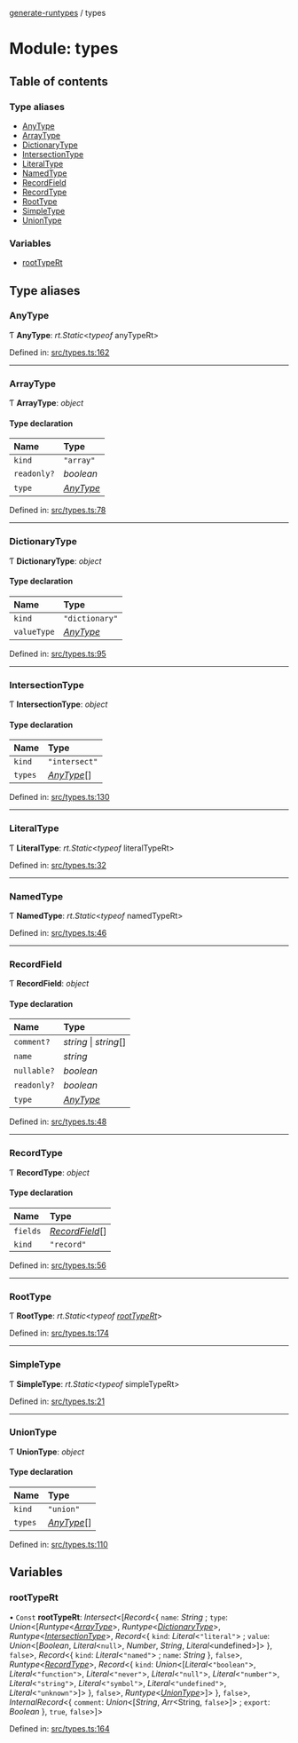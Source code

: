 [generate-runtypes](../README.md) / types

# Module: types

## Table of contents

### Type aliases

- [AnyType](types.md#anytype)
- [ArrayType](types.md#arraytype)
- [DictionaryType](types.md#dictionarytype)
- [IntersectionType](types.md#intersectiontype)
- [LiteralType](types.md#literaltype)
- [NamedType](types.md#namedtype)
- [RecordField](types.md#recordfield)
- [RecordType](types.md#recordtype)
- [RootType](types.md#roottype)
- [SimpleType](types.md#simpletype)
- [UnionType](types.md#uniontype)

### Variables

- [rootTypeRt](types.md#roottypert)

## Type aliases

### AnyType

Ƭ **AnyType**: *rt.Static*<*typeof* anyTypeRt\>

Defined in: [src/types.ts:162](https://github.com/cobraz/generate-runtypes/blob/7e14e87/src/types.ts#L162)

___

### ArrayType

Ƭ **ArrayType**: *object*

#### Type declaration

| Name | Type |
| :------ | :------ |
| `kind` | ``"array"`` |
| `readonly?` | *boolean* |
| `type` | [*AnyType*](types.md#anytype) |

Defined in: [src/types.ts:78](https://github.com/cobraz/generate-runtypes/blob/7e14e87/src/types.ts#L78)

___

### DictionaryType

Ƭ **DictionaryType**: *object*

#### Type declaration

| Name | Type |
| :------ | :------ |
| `kind` | ``"dictionary"`` |
| `valueType` | [*AnyType*](types.md#anytype) |

Defined in: [src/types.ts:95](https://github.com/cobraz/generate-runtypes/blob/7e14e87/src/types.ts#L95)

___

### IntersectionType

Ƭ **IntersectionType**: *object*

#### Type declaration

| Name | Type |
| :------ | :------ |
| `kind` | ``"intersect"`` |
| `types` | [*AnyType*](types.md#anytype)[] |

Defined in: [src/types.ts:130](https://github.com/cobraz/generate-runtypes/blob/7e14e87/src/types.ts#L130)

___

### LiteralType

Ƭ **LiteralType**: *rt.Static*<*typeof* literalTypeRt\>

Defined in: [src/types.ts:32](https://github.com/cobraz/generate-runtypes/blob/7e14e87/src/types.ts#L32)

___

### NamedType

Ƭ **NamedType**: *rt.Static*<*typeof* namedTypeRt\>

Defined in: [src/types.ts:46](https://github.com/cobraz/generate-runtypes/blob/7e14e87/src/types.ts#L46)

___

### RecordField

Ƭ **RecordField**: *object*

#### Type declaration

| Name | Type |
| :------ | :------ |
| `comment?` | *string* \| *string*[] |
| `name` | *string* |
| `nullable?` | *boolean* |
| `readonly?` | *boolean* |
| `type` | [*AnyType*](types.md#anytype) |

Defined in: [src/types.ts:48](https://github.com/cobraz/generate-runtypes/blob/7e14e87/src/types.ts#L48)

___

### RecordType

Ƭ **RecordType**: *object*

#### Type declaration

| Name | Type |
| :------ | :------ |
| `fields` | [*RecordField*](types.md#recordfield)[] |
| `kind` | ``"record"`` |

Defined in: [src/types.ts:56](https://github.com/cobraz/generate-runtypes/blob/7e14e87/src/types.ts#L56)

___

### RootType

Ƭ **RootType**: *rt.Static*<*typeof* [*rootTypeRt*](types.md#roottypert)\>

Defined in: [src/types.ts:174](https://github.com/cobraz/generate-runtypes/blob/7e14e87/src/types.ts#L174)

___

### SimpleType

Ƭ **SimpleType**: *rt.Static*<*typeof* simpleTypeRt\>

Defined in: [src/types.ts:21](https://github.com/cobraz/generate-runtypes/blob/7e14e87/src/types.ts#L21)

___

### UnionType

Ƭ **UnionType**: *object*

#### Type declaration

| Name | Type |
| :------ | :------ |
| `kind` | ``"union"`` |
| `types` | [*AnyType*](types.md#anytype)[] |

Defined in: [src/types.ts:110](https://github.com/cobraz/generate-runtypes/blob/7e14e87/src/types.ts#L110)

## Variables

### rootTypeRt

• `Const` **rootTypeRt**: *Intersect*<[*Record*<{ `name`: *String* ; `type`: *Union*<[*Runtype*<[*ArrayType*](types.md#arraytype)\>, *Runtype*<[*DictionaryType*](types.md#dictionarytype)\>, *Runtype*<[*IntersectionType*](types.md#intersectiontype)\>, *Record*<{ `kind`: *Literal*<``"literal"``\> ; `value`: *Union*<[*Boolean*, *Literal*<``null``\>, *Number*, *String*, *Literal*<undefined\>]\>  }, ``false``\>, *Record*<{ `kind`: *Literal*<``"named"``\> ; `name`: *String*  }, ``false``\>, *Runtype*<[*RecordType*](types.md#recordtype)\>, *Record*<{ `kind`: *Union*<[*Literal*<``"boolean"``\>, *Literal*<``"function"``\>, *Literal*<``"never"``\>, *Literal*<``"null"``\>, *Literal*<``"number"``\>, *Literal*<``"string"``\>, *Literal*<``"symbol"``\>, *Literal*<``"undefined"``\>, *Literal*<``"unknown"``\>]\>  }, ``false``\>, *Runtype*<[*UnionType*](types.md#uniontype)\>]\>  }, ``false``\>, *InternalRecord*<{ `comment`: *Union*<[*String*, *Arr*<String, ``false``\>]\> ; `export`: *Boolean*  }, ``true``, ``false``\>]\>

Defined in: [src/types.ts:164](https://github.com/cobraz/generate-runtypes/blob/7e14e87/src/types.ts#L164)
